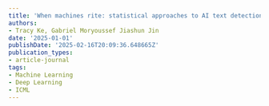 ```yaml
---
title: 'When machines rite: statistical approaches to AI text detection'
authors:
- Tracy Ke, Gabriel Moryoussef Jiashun Jin
date: '2025-01-01'
publishDate: '2025-02-16T20:09:36.648665Z'
publication_types:
- article-journal
tags:
- Machine Learning
- Deep Learning
- ICML
---
```

